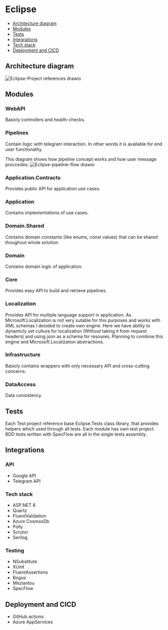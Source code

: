 # Eclipse

- [Architecture diagram](#architecture-diagram)
- [Modules](#modules)
- [Tests](#tests)
- [Integrations](#integrations)
- [Tech stack](#tech-stack)
- [Deployment and CICD](#deployment-and-cicd)

## Architecture diagram
![Eclipse-Project references drawio](https://github.com/DaniilPoiarkov/Eclipse/assets/101814817/175eb771-eb54-4ad6-9f31-980345aa9000)

## Modules

### WebAPI
Basicly controllers and health-checks.

### Pipelines
Contain logic with telegram interaction. In other words it is available for end user functionality.

This diagram shows how pipeline concept works and how user message proccedes:
![Eclipse-pipeline-flow drawio](https://github.com/DaniilPoiarkov/Eclipse/assets/101814817/38c678c7-864c-4232-98e2-f809da031109)

### Application.Contracts
Provides public API for application use cases.

### Application
Contains implementations of use cases.

### Domain.Shared
Contains domain constants (like enums, const values) that can be shared thoughout whole solution.

### Domain
Contains domain logic of application.

### Core
Provides easy API to build and retrieve pipelines.

### Localization
Provides API for multiple language support in application. As Microsoft.Localization is not very sutable for this purposes and works with XML schemas I desided to create own engine. Here we have ability to dynamicly set culture for localization (Without taking it from request headers) and using json as a schema for resoures. Planning to combine this engine and Microsoft.Localization abstractions.

### Infrastructure
Basicly contains wrappers with only necessary API and cross-cutting concerns.

### DataAccess
Data consistency.

## Tests
Each Test project reference base Eclipse.Tests class library, that provides helpers which used through all tests.
Each module has own test project.
BDD tests written with SpecFlow are all in the single tests assembly.

## Integrations
### API
* Google API
* Telegram API

### Tech stack
* ASP.NET 8
* Quartz
* FluentValidation
* Azure CosmosDb
* Polly
* Scrutor
* Serilog

### Testing
* NSubstitute
* XUnit
* FluentAssertions
* Bogus
* Meziantou
* SpecFlow

## Deployment and CICD
* GitHub actions
* Azure AppServices


